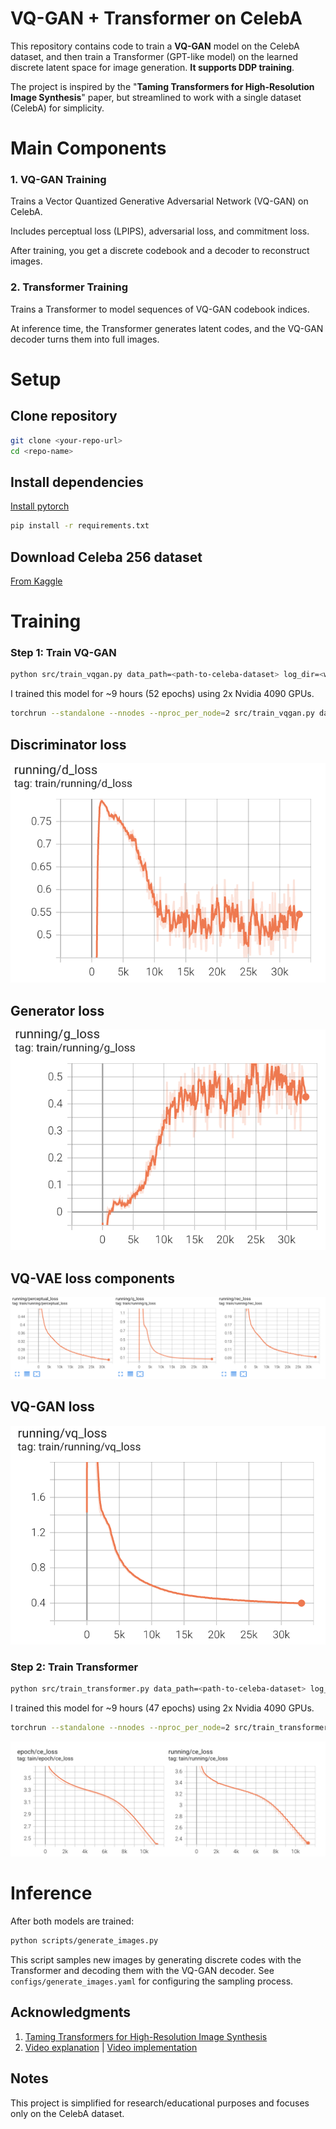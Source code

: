 # VQ-GAN + Transformer on CelebA

This repository contains code to train a **VQ-GAN** model on the CelebA dataset, and then train a Transformer (GPT-like model) on the learned discrete latent space for image generation. **It supports DDP training**.

The project is inspired by the "**Taming Transformers for High-Resolution Image Synthesis**" paper, but streamlined to work with a single dataset (CelebA) for simplicity.

# Main Components

### 1. VQ-GAN Training

Trains a Vector Quantized Generative Adversarial Network (VQ-GAN) on CelebA.

Includes perceptual loss (LPIPS), adversarial loss, and commitment loss.

After training, you get a discrete codebook and a decoder to reconstruct images.

### 2. Transformer Training

Trains a Transformer to model sequences of VQ-GAN codebook indices.

At inference time, the Transformer generates latent codes, and the VQ-GAN decoder turns them into full images.

# Setup

## Clone repository

```bash
git clone <your-repo-url>
cd <repo-name>
```

## Install dependencies

[Install pytorch](https://pytorch.org/)

```bash
pip install -r requirements.txt
```

## Download Celeba 256 dataset

[From Kaggle](https://www.kaggle.com/datasets/badasstechie/celebahq-resized-256x256)

# Training

### Step 1: Train VQ-GAN

```bash
python src/train_vqgan.py data_path=<path-to-celeba-dataset> log_dir=<where-to-store-logs>
```

I trained this model for ~9 hours (52 epochs) using 2x Nvidia 4090 GPUs.

```bash
torchrun --standalone --nnodes --nproc_per_node=2 src/train_vqgan.py data_path=<path-to-celeba-dataset> log_dir=<where-to-store-logs> batch_size=24 num_workers=8 lr=4.2e-5 disc_start=630 ddp=True
```

## Discriminator loss

![alt text](img/image.png)

## Generator loss

![alt text](img/image-1.png)

## VQ-VAE loss components

![alt text](img/image-2.png)

## VQ-GAN loss

![alt text](img/image-3.png)

### Step 2: Train Transformer

```bash
python src/train_transformer.py data_path=<path-to-celeba-dataset> log_dir=<where-to-store-logs> vqgan_weights=<path-to-vqgan-checkpoint-from-step-1>
```

I trained this model for ~9 hours (47 epochs) using 2x Nvidia 4090 GPUs.

```bash
torchrun --standalone --nnodes --nproc_per_node=2 src/train_transformer.py data_path=<path-to-celeba-dataset> log_dir=<where-to-store-logs> vqgan_weights=<path-to-vqgan-checkpoint-from-step-1> batch_size=64 num_workers=8 lr=1.4e-4 ddp=True
```

![alt text](img/image-4.png)

# Inference

After both models are trained:

```bash
python scripts/generate_images.py
```

This script samples new images by generating discrete codes with the Transformer and decoding them with the VQ-GAN decoder. See `configs/generate_images.yaml` for configuring the sampling process.

## Acknowledgments

1. [Taming Transformers for High-Resolution Image Synthesis](https://arxiv.org/abs/2012.09841)
2. [Video explanation](https://www.youtube.com/watch?v=wcqLFDXaDO8) | [Video implementation](https://www.youtube.com/watch?v=_Br5WRwUz_U)

## Notes

This project is simplified for research/educational purposes and focuses only on the CelebA dataset.
